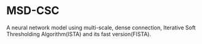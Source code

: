 # MSD-CSC
A neural network model using multi-scale, dense connection, Iterative Soft Thresholding Algorithm(ISTA) and its fast version(FISTA).
